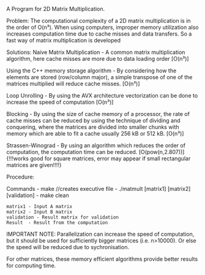 A Program for 2D Matrix Multiplication.

Problem:
	The computational complexity of a 2D matrix multiplication is in the order of O(n³). When using computers, improper memory utilization also increases computation time due to cache misses and data transfers. So a fast way of matrix multiplication is developed


Solutions:
Naive Matrix Multiplication - A common matrix multiplication algorithm, here cache misses are more due to data loading order [O(n³)]

Using the C++ memory storage algorithm - By considering how the elements are stored (row/column major), a simple transpose of one of the matrices multiplied will reduce cache misses. [O(n³)]

Loop Unrolling - By using the AVX architecture vectorization can be done to increase the speed of computation [O(n³)]

Blocking - By using the size of cache memory of a processor, the rate of cache misses can be reduced by using the technique of dividing and conquering, where the matrices are divided into smaller chunks with memory which are able to fit a cache usually 256 kB or 512 kB. [O(n³)]

Strassen-Winograd - By using an algorithm which reduces the order of computation, the computation time can be reduced. [O(pow(n,2.807))] 
{!!!works good for square matrices, error may appear if small rectangular matrices are given!!!!}


Procedure:

Commands	- make //creates executive file
		- ./matmult [matrix1] [matrix2] [validation]
		- make clean

	matrix1 - Input A matrix
	matrix2 - Input B matrix
	validation - Result matrix for validation
	Result	- Result from the computation


IMPORTANT NOTE:
Parallelization can increase the speed of computation, but it should be used for sufficiently bigger matrices (i.e. n>10000). Or else the speed will be reduced due to sychronisation.

For other matrices, these memory efficient algorithms provide better results for computing time.
